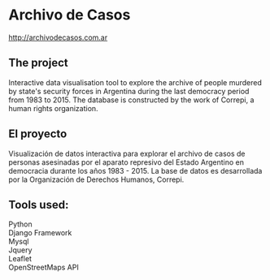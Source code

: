 # Archivo de Casos
http://archivodecasos.com.ar

## The project
Interactive data visualisation tool to explore the archive of people murdered by state's security forces in Argentina during the last democracy period from 1983 to 2015. The database is constructed by the work of Correpi, a human rights organization.

## El proyecto
Visualización de datos interactiva para explorar el archivo de casos de personas asesinadas por el aparato represivo del Estado Argentino en democracia durante los años 1983 - 2015. La base de datos es desarrollada por la Organización de Derechos Humanos, Correpi.

## Tools used:
Python  
Django Framework  
Mysql  
Jquery  
Leaflet  
OpenStreetMaps API  
